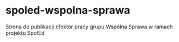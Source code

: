 # spoled-wspolna-sprawa
Strona do publikacji efektór pracy grupu Wspólna Sprawa w ramach projektu SpołEd
